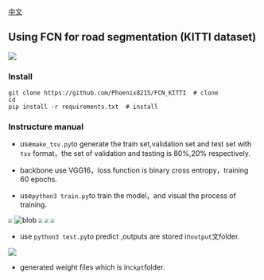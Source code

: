 [中文](https://github.com/Phoenix8215/FCN_KITTI/blob/master/README-zh.md)
## Using FCN for road segmentation (KITTI dataset)
![](https://img.shields.io/badge/segmentation-FCN--KITTI-red)

### Install

```shell
git clone https://github.com/Phoenix8215/FCN_KITTI  # clone
cd 
pip install -r requirements.txt  # install
```

### Instructure manual

- use`make_tsv.py`to generate the train set,validation set and test set with `tsv` format，the set of validation and testing is 80%,20% respectively.

- backbone use VGG16，loss function is binary cross entropy，training 60 epochs.
- use`python3 train.py`to train the model，and visual the process of training.

<img src="https://pic.imgdb.cn/item/6311ff2116f2c2beb1217eee.png" style="zoom:50%;" >
<img src="https://files.downk.cc/item/64e174c7661c6c8e549ef560.jpg" alt="blob">
<img src="https://pic.imgdb.cn/item/6311ff2116f2c2beb1217f04.png" style="zoom:50%;" >
<img src="https://pic.imgdb.cn/item/6311ff2216f2c2beb1217f26.png" style="zoom:50%;" >
<img src="https://pic.imgdb.cn/item/6311ff2216f2c2beb1217f2f.png" style="zoom:50%;" >

- use `python3 test.py`to predict ,outputs are stored in`output`文folder.

![](https://pic.imgdb.cn/item/6311fed316f2c2beb1210144.png)

- generated weight files which is in`ckpt`folder.

